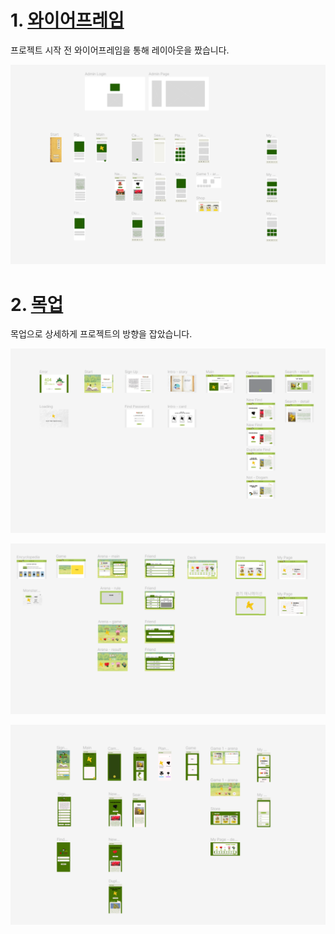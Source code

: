 # 1. [와이어프레임](https://www.figma.com/file/WGMmsbI0axithfzPGdpSTP/%EB%8F%85%EC%B4%88%EB%8F%84%EA%B0%90?node-id=0%3A1)

프로젝트 시작 전 와이어프레임을 통해 레이아웃을 짰습니다.

![](assets/2022-10-06-10-48-09-image.png)

# 2. [목업](https://www.figma.com/file/PsJBkcCkbAaZd6BxIVn5YC/%EB%8F%85%EC%B4%88%EB%8F%84%EA%B0%90-Mockup?node-id=0%3A1)

목업으로 상세하게 프로젝트의 방향을 잡았습니다.

![](assets/2022-10-06-10-48-41-image.png)

![](assets/2022-10-06-10-48-50-image.png)

![](assets/2022-10-06-10-49-02-image.png)
